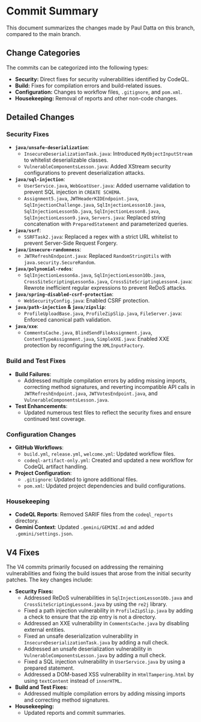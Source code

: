 # Commit Summary

This document summarizes the changes made by Paul Datta on this branch, compared to the main branch.

## Change Categories

The commits can be categorized into the following types:

* **Security:** Direct fixes for security vulnerabilities identified by CodeQL.
* **Build:** Fixes for compilation errors and build-related issues.
* **Configuration:** Changes to workflow files, `.gitignore`, and `pom.xml`.
* **Housekeeping:** Removal of reports and other non-code changes.

## Detailed Changes

### Security Fixes

* **`java/unsafe-deserialization`**:
  * `InsecureDeserializationTask.java`: Introduced `MyObjectInputStream` to whitelist deserializable classes.
  * `VulnerableComponentsLesson.java`: Added XStream security configurations to prevent deserialization attacks.
* **`java/sql-injection`**:
  * `UserService.java`, `WebGoatUser.java`: Added username validation to prevent SQL injection in `CREATE SCHEMA`.
  * `Assignment5.java`, `JWTHeaderKIDEndpoint.java`, `SqlInjectionChallenge.java`, `SqlInjectionLesson10.java`, `SqlInjectionLesson5b.java`, `SqlInjectionLesson8.java`, `SqlInjectionLesson9.java`, `Servers.java`: Replaced string concatenation with `PreparedStatement` and parameterized queries.
* **`java/ssrf`**:
  * `SSRFTask2.java`: Replaced a regex with a strict URL whitelist to prevent Server-Side Request Forgery.
* **`java/insecure-randomness`**:
  * `JWTRefreshEndpoint.java`: Replaced `RandomStringUtils` with `java.security.SecureRandom`.
* **`java/polynomial-redos`**:
  * `SqlInjectionLesson6a.java`, `SqlInjectionLesson10b.java`, `CrossSiteScriptingLesson5a.java`, `CrossSiteScriptingLesson4.java`: Rewrote inefficient regular expressions to prevent ReDoS attacks.
* **`java/spring-disabled-csrf-protection`**:
  * `WebSecurityConfig.java`: Enabled CSRF protection.
* **`java/path-injection` & `java/zipslip`**:
  * `ProfileUploadBase.java`, `ProfileZipSlip.java`, `FileServer.java`: Enforced canonical path validation.
* **`java/xxe`**:
  * `CommentsCache.java`, `BlindSendFileAssignment.java`, `ContentTypeAssignment.java`, `SimpleXXE.java`: Enabled XXE protection by reconfiguring the `XMLInputFactory`.

### Build and Test Fixes

* **Build Failures**:
  * Addressed multiple compilation errors by adding missing imports, correcting method signatures, and reverting incompatible API calls in `JWTRefreshEndpoint.java`, `JWTVotesEndpoint.java`, and `VulnerableComponentsLesson.java`.
* **Test Enhancements**:
  * Updated numerous test files to reflect the security fixes and ensure continued test coverage.

### Configuration Changes

* **GitHub Workflows**:
  * `build.yml`, `release.yml`, `welcome.yml`: Updated workflow files.
  * `codeql-artifact-only.yml`: Created and updated a new workflow for CodeQL artifact handling.
* **Project Configuration**:
  * `.gitignore`: Updated to ignore additional files.
  * `pom.xml`: Updated project dependencies and build configurations.

### Housekeeping

* **CodeQL Reports**: Removed SARIF files from the `codeql_reports` directory.
* **Gemini Context**: Updated `.gemini/GEMINI.md` and added `.gemini/settings.json`.

## V4 Fixes

The V4 commits primarily focused on addressing the remaining vulnerabilities and fixing the build issues that arose from the initial security patches. The key changes include:

* **Security Fixes:**
  * Addressed ReDoS vulnerabilities in `SqlInjectionLesson10b.java` and `CrossSiteScriptingLesson4.java` by using the `re2j` library.
  * Fixed a path injection vulnerability in `ProfileZipSlip.java` by adding a check to ensure that the zip entry is not a directory.
  * Addressed an XXE vulnerability in `CommentsCache.java` by disabling external entities.
  * Fixed an unsafe deserialization vulnerability in `InsecureDeserializationTask.java` by adding a null check.
  * Addressed an unsafe deserialization vulnerability in `VulnerableComponentsLesson.java` by adding a null check.
  * Fixed a SQL injection vulnerability in `UserService.java` by using a prepared statement.
  * Addressed a DOM-based XSS vulnerability in `HtmlTampering.html` by using `textContent` instead of `innerHTML`.
* **Build and Test Fixes:**
  * Addressed multiple compilation errors by adding missing imports and correcting method signatures.
* **Housekeeping:**
  * Updated reports and commit summaries.

